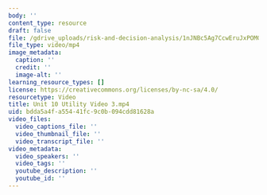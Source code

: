 ```yaml
---
body: ''
content_type: resource
draft: false
file: /gdrive_uploads/risk-and-decision-analysis/1nJNBc5Ag7CcwEruJxPOMGfEF5l7F39FE/unit-10-utility-video-3.mp4
file_type: video/mp4
image_metadata:
  caption: ''
  credit: ''
  image-alt: ''
learning_resource_types: []
license: https://creativecommons.org/licenses/by-nc-sa/4.0/
resourcetype: Video
title: Unit 10 Utility Video 3.mp4
uid: bdda5a4f-a554-41fc-9c0b-094cdd81628a
video_files:
  video_captions_file: ''
  video_thumbnail_file: ''
  video_transcript_file: ''
video_metadata:
  video_speakers: ''
  video_tags: ''
  youtube_description: ''
  youtube_id: ''
---
```

